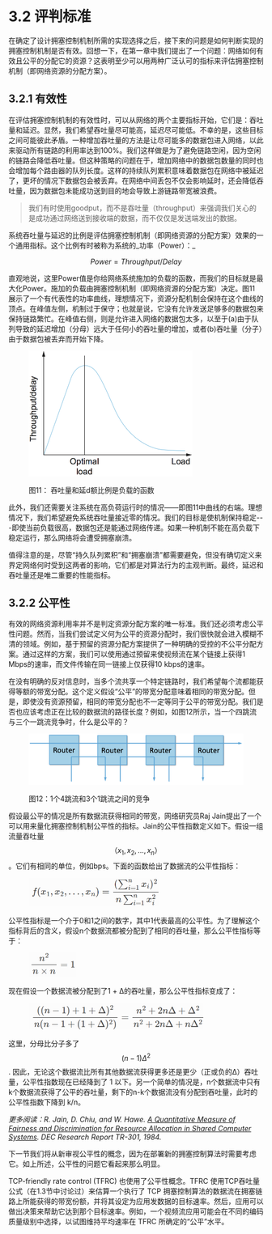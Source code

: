 # 3.2 评判标准

在确定了设计拥塞控制机制所需的实现选择之后，接下来的问题是如何判断实现的拥塞控制机制是否有效。回想一下，在第一章中我们提出了一个问题：网络如何有效且公平的分配它的资源？这表明至少可以用两种广泛认可的指标来评估拥塞控制机制（即网络资源的分配方案）。

## 3.2.1 有效性

在评估拥塞控制机制的有效性时，可以从网络的两个主要指标开始，它们是：吞吐量和延迟。显然，我们希望吞吐量尽可能高，延迟尽可能低。不幸的是，这些目标之间可能彼此矛盾。一种增加吞吐量的方法是让尽可能多的数据包进入网络，以此来驱动所有链路的利用率达到100%。我们这样做是为了避免链路空闲，因为空闲的链路会降低吞吐量。但这种策略的问题在于，增加网络中的数据包数量的同时也会增加每个路由器的队列长度。这样的持续队列累积意味着数据包在网络中被延迟了，更坏的情况下数据包会被丢弃。在网络中间丢包不仅会影响延时，还会降低吞吐量，因为数据包未能成功送到目的地会导致上游链路带宽被浪费。

> 我们有时使用goodput，而不是吞吐量（throughput）来强调我们关心的是成功通过网络送到接收端的数据，而不仅仅是发送端发出的数据。

系统吞吐量与延迟的比例是评估拥塞控制机制（即网络资源的分配方案）效果的一个通用指标。这个比例有时被称为系统的_功率（Power）：_

$$Power = Throughput / Delay$$

直观地说，这里Power值是你给网络系统施加的负载的函数，而我们的目标就是最大化Power。施加的负载由拥塞控制机制（即网络资源的分配方案）决定。图11 展示了一个有代表性的功率曲线，理想情况下，资源分配机制会保持在这个曲线的顶点。在峰值左侧，机制过于保守；也就是说，它没有允许发送足够多的数据包来保持链路繁忙。在峰值右侧，则是允许进入网络的数据包太多，以至于(a)由于队列导致的延迟增加（分母）远大于任何小的吞吐量的增加，或者(b)吞吐量（分子）由于数据包被丢弃而开始下降。

<figure><img src="../.gitbook/assets/image (8).png" alt="" width="323"><figcaption><p>图11： 吞吐量和延d额比例是负载的函数</p></figcaption></figure>

此外，我们还需要关注系统在高负荷运行时的情况——即图11中曲线的右端。理想情况下，我们希望避免系统吞吐量接近零的情况。我们的目标是使机制保持稳定---即使当前负载很高，数据包还是能通过网络传递。如果一种机制不能在高负载下稳定运行，那么网络将会遭受拥塞崩溃。

值得注意的是，尽管“持久队列累积”和“拥塞崩溃”都需要避免，但没有确切定义来界定网络何时受到这两者的影响，它们都是对算法行为的主观判断。最终，延迟和吞吐量还是唯二重要的性能指标。

## 3.2.2 公平性

有效的网络资源利用率并不是判定资源分配方案的唯一标准。我们还必须考虑公平性问题。然而，当我们尝试定义何为公平的资源分配时，我们很快就会进入模糊不清的领域。例如，基于预留的资源分配方案提供了一种明确的受控的不公平分配方案。通过这样的方案，我们可以使用通过预留来使视频流在某个链接上获得1 Mbps的速率，而文件传输在同一链接上仅获得10 kbps的速率。

在没有明确的反对信息时，当多个流共享一个特定链路时，我们希望每个流都能获得等额的带宽分配。这个定义假设“公平”的带宽分配意味着相同的带宽分配。但是，即使没有资源预留，相同的带宽分配也不一定等同于公平的带宽分配。我们是否也应该考虑正在比较的数据流的路径长度？例如，如图12所示，当一个四跳流与三个一跳流竞争时，什么是公平的？

<figure><img src="../.gitbook/assets/image (1) (1).png" alt=""><figcaption><p>图12：1个4跳流和3个1跳流之间的竞争</p></figcaption></figure>

假设最公平的情况是所有数据流获得相同的带宽，网络研究员Raj Jain提出了一个可以用来量化拥塞控制机制公平性的指标。Jain的公平性指数定义如下。假设一组流量吞吐量$$（x_1, x_2, ..., x_n）$$。它们有相同的单位，例如bps。下面的函数给出了数据流的公平性指标：

<figure><img src="../.gitbook/assets/image (2) (1).png" alt="" width="257"><figcaption></figcaption></figure>

公平性指标是一个介于0和1之间的数字，其中1代表最高的公平性。为了理解这个指标背后的含义，假设n个数据流都被分配到了相同的吞吐量，那么公平性指标等于：

<figure><img src="../.gitbook/assets/image (3) (1).png" alt="" width="94"><figcaption></figcaption></figure>

现在假设一个数据流被分配到了1 + Δ的吞吐量，那么公平性指标变成了：

<figure><img src="../.gitbook/assets/image (4) (1).png" alt="" width="345"><figcaption></figcaption></figure>

这里，分母比分子多了 $$(n−1)Δ^2$$. 因此，无论这个数据流比所有其他数据流获得更多还是更少（正或负的Δ）吞吐量，公平性指数现在已经降到了 1 以下。另一个简单的情况是，n个数据流中只有k个数据流获得了公平的吞吐量，剩下的n-k个数据流没有分配到吞吐量，此时的公平性指数下降到 k/n。

_更多阅读：R. Jain, D. Chiu, and W. Hawe._ [_A Quantitative Measure of Fairness and Discrimination for Resource Allocation in Shared Computer Systems_](https://www.cse.wustl.edu/\~jain/papers/ftp/fairness.pdf)_. DEC Research Report TR-301, 1984._

下一节我们将从新审视公平性的概念，因为在部署新的拥塞控制算法时需要考虑它。如上所述，公平性的问题它看起来那么明显。

TCP-friendly rate control (TFRC) 也使用了公平性概念。TFRC 使用TCP吞吐量公式（在1.3节中讨论过）来估算一个执行了 TCP 拥塞控制算法的数据流在拥塞链路上所能获得的带宽份额，并将其设定为应用发数据的目标速率。然后，应用可以做出决策来帮助它达到那个目标速率。例如，一个视频流应用可能会在不同的编码质量级别中选择，以试图维持平均速率在 TFRC 所确定的“公平”水平。
